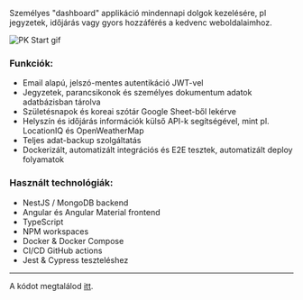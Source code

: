 Személyes "dashboard" applikáció mindennapi dolgok kezelésére, pl jegyzetek, időjárás vagy gyors hozzáférés a kedvenc weboldalaimhoz.

![PK Start gif](https://stuff.p-kin.com/screentogif/pkstart.gif)

### Funkciók:
* Email alapú, jelszó-mentes autentikáció JWT-vel
* Jegyzetek, parancsikonok és személyes dokumentum adatok adatbázisban tárolva
* Születésnapok és koreai szótár Google Sheet-ből lekérve
* Helyszín és időjárás információk külső API-k segítségével, mint pl. LocationIQ és OpenWeatherMap
* Teljes adat-backup szolgáltatás
* Dockerizált, automatizált integrációs és E2E tesztek, automatizált deploy folyamatok

### Használt technológiák:
* NestJS / MongoDB backend
* Angular és Angular Material frontend
* TypeScript
* NPM workspaces
* Docker & Docker Compose
* CI/CD GitHub actions
* Jest & Cypress teszteléshez

--- 
A kódot megtalálod [itt](https://github.com/KinPeter/PK-Start).
